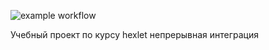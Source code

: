 ![example workflow](https://github.com/github/docs/actions/workflows/main.yml/badge.svg)

Учебный проект по курсу hexlet непрерывная интеграция

